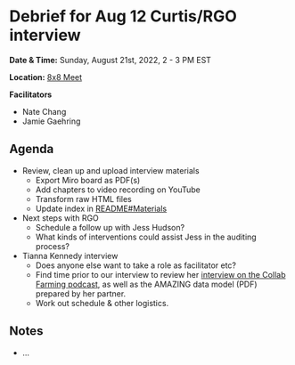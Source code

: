 # Debrief for Aug 12 Curtis/RGO interview
__Date & Time:__ Sunday, August 21st, 2022, 2 - 3 PM EST

__Location:__ [8x8 Meet](https://8x8.vc/gracchus/multi-farm-info-architecture)

__Facilitators__
- Nate Chang
- Jamie Gaehring

## Agenda
- Review, clean up and upload interview materials
  - Export Miro board as PDF(s)
  - Add chapters to video recording on YouTube
  - Transform raw HTML files
  - Update index in [README#Materials](README.md#materials)
- Next steps with RGO
  - Schedule a follow up with Jess Hudson?
  - What kinds of interventions could assist Jess in the auditing process?
- Tianna Kennedy interview
  - Does anyone else want to take a role as facilitator etc?
  - Find time prior to our interview to review her [interview on the Collab Farming podcast](https://collaborativefarming.libsyn.com/website/building-a-relationship-based-model-tianna-kennedy-of-607-csa), as well as the AMAZING data model (PDF) prepared by her partner.
  - Work out schedule & other logistics.

## Notes
- ...
